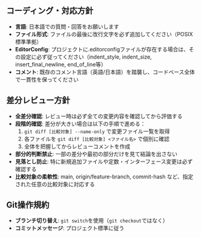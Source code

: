 ## コーディング・対応方針

- **言語**: 日本語での質問・回答をお願いします
- **ファイル形式**: ファイルの最後に改行文字を必ず追加してください（POSIX標準準拠）
- **EditorConfig**: プロジェクトに.editorconfigファイルが存在する場合は、その設定に必ず従ってください（indent_style, indent_size, insert_final_newline, end_of_line等）
- **コメント**: 既存のコメント言語（英語/日本語）を踏襲し、コードベース全体で一貫性を保ってください

## 差分レビュー方針

- **全差分確認**: レビュー時は必ず全ての変更内容を確認してから評価する
- **段階的確認**: 差分が大きい場合は以下の手順で進める：
  1. `git diff [比較対象] --name-only` で変更ファイル一覧を取得
  2. 各ファイルを `git diff [比較対象] <ファイル名>` で個別に確認
  3. 全体を把握してからレビューコメントを作成
- **部分的判断禁止**: 一部の差分や最初の部分だけを見て結論を出さない
- **見落とし防止**: 特に新規追加ファイルや定数・インターフェース変更は必ず確認する
- **比較対象の柔軟性**: main, origin/feature-branch, commit-hash など、指定された任意の比較対象に対応する

## Git操作規約

- **ブランチ切り替え**: `git switch`を使用（`git checkout`ではなく）
- **コミットメッセージ**: プロジェクト標準に従う
